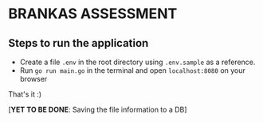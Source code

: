 # BRANKAS ASSESSMENT
## Steps to run the application
* Create a file `.env` in the root directory using `.env.sample` as a reference.
* Run `go run main.go` in the terminal and open `localhost:8080` on your browser

That's it :)

[**YET TO BE DONE**: Saving the file information to a DB]